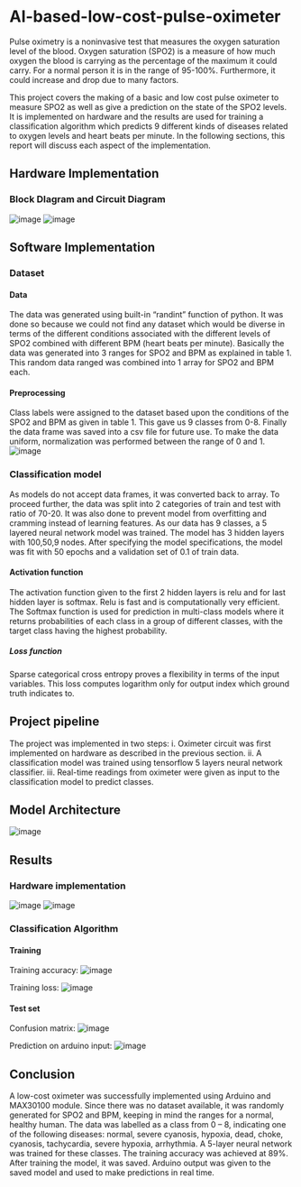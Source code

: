 # AI-based-low-cost-pulse-oximeter
Pulse oximetry is a noninvasive test that measures the oxygen saturation level of the blood. Oxygen saturation (SPO2) is a measure of how much oxygen the blood is carrying as the percentage of the maximum it could carry. For a normal person it is in the range of 95-100%. Furthermore, it could increase and drop due to many factors.

This project covers the making of a basic and low cost pulse oximeter to measure SPO2 as well as give a prediction on the state of the SPO2 levels. It is implemented on hardware and the results are used for training a classification algorithm which predicts 9 different kinds of diseases related to oxygen levels and heart beats per minute. In the following sections, this report will discuss each aspect of the implementation.

## Hardware Implementation

### Block DIagram and Circuit Diagram
![image](https://github.com/user-attachments/assets/87007183-2f2b-4170-b67a-9de88d600060)
![image](https://github.com/user-attachments/assets/c7b95d5a-26b5-4757-a74e-6d168e065828)

## Software Implementation
### Dataset
#### Data
The data was generated using built-in “randint” function of python. It was done so because we could not find any dataset which would be diverse in terms of the different conditions associated with the different levels of SPO2 combined with different BPM (heart beats per minute).
Basically the data was generated into 3 ranges for SPO2 and BPM as explained in table 1. This random data ranged was combined into 1 array for SPO2 and BPM each.
#### Preprocessing
Class labels were assigned to the dataset based upon the conditions of the SPO2 and BPM as given in table 1. This gave us 9 classes from 0-8.
Finally the data frame was saved into a csv file for future use. To make the data uniform, normalization was performed between the range of 0 and 1.
![image](https://github.com/user-attachments/assets/e14eb0b8-ef3e-4cda-88a8-274c64e81f7d)

### Classification model
As models do not accept data frames, it was converted back to array. To proceed further, the data was split into 2 categories of train and test with ratio of 70-20. It was also done to prevent model from overfitting and cramming instead of learning features.
As our data has 9 classes, a 5 layered neural network model was trained. The model has 3 hidden layers with 100,50,9 nodes. After specifying the model specifications, the model was fit with 50 epochs and a validation set of 0.1 of train data.
#### Activation function
The activation function given to the first 2 hidden layers is relu and for last hidden layer is softmax. Relu is fast and is computationally very efficient. The Softmax function is used for prediction in multi-class models where it returns probabilities of each class in a group of different classes, with the target class having the highest probability. 
##### Loss function
Sparse categorical cross entropy proves a flexibility in terms of the input variables. This loss computes logarithm only for output index which ground truth indicates to.

## Project pipeline
The project was implemented in two steps:
i. Oximeter circuit was first implemented on hardware as described in the previous section.
ii. A classification model was trained using tensorflow 5 layers neural network classifier.
iii. Real-time readings from oximeter were given as input to the classification model to predict classes.

## Model Architecture 
![image](https://github.com/user-attachments/assets/dca1f10c-c9ec-4b2f-a1c3-dba2efdd5f09)

## Results
### Hardware implementation
![image](https://github.com/user-attachments/assets/85d0e065-14fa-4f1f-87e4-d24d43f375cc)
![image](https://github.com/user-attachments/assets/d7d731a8-cf88-4355-8ff5-d09cf32db7ee)

### Classification Algorithm
#### Training
Training accuracy:
![image](https://github.com/user-attachments/assets/6bfc3f94-c372-4c59-ac13-98fd9a7d1931)

Training loss:
![image](https://github.com/user-attachments/assets/ce83f48e-7c2a-4bef-8961-c28083830529)

#### Test set
Confusion matrix:
![image](https://github.com/user-attachments/assets/35eed6e0-5b7e-4a49-8914-e4f1de4e02a5)

Prediction on arduino input:
![image](https://github.com/user-attachments/assets/372db8f7-9670-4c23-8e5e-260b9eb94106)

## Conclusion
A low-cost oximeter was successfully implemented using Arduino and MAX30100 module. Since there was no dataset available, it was randomly generated for SPO2 and BPM, keeping in mind the ranges for a normal, healthy human. The data was labelled as a class from 0 – 8, indicating one of the following diseases: normal, severe cyanosis, hypoxia, dead, choke, cyanosis, tachycardia, severe hypoxia, arrhythmia.
A 5-layer neural network was trained for these classes. The training accuracy was achieved at 89%. After training the model, it was saved. Arduino output was given to the saved model and used to make predictions in real time.


